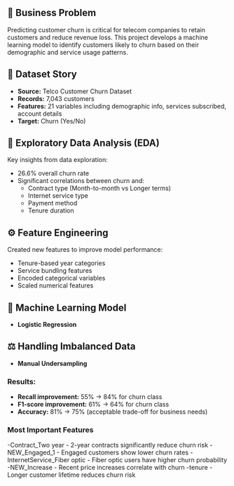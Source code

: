 ## 📌 Business Problem
Predicting customer churn is critical for telecom companies to retain customers and reduce revenue loss. This project develops a machine learning model to identify customers likely to churn based on their demographic and service usage patterns.

## 📁 Dataset Story
- **Source:** Telco Customer Churn Dataset
- **Records:** 7,043 customers
- **Features:** 21 variables including demographic info, services subscribed, account details
- **Target:** Churn (Yes/No) 

## 🧮 Exploratory Data Analysis (EDA)
Key insights from data exploration:
- 26.6% overall churn rate
- Significant correlations between churn and:
  - Contract type (Month-to-month vs Longer terms)
  - Internet service type
  - Payment method
  - Tenure duration
 
## ⚙️ Feature Engineering
Created new features to improve model performance:
- Tenure-based year categories
- Service bundling features
- Encoded categorical variables
- Scaled numerical features

## 🤖 Machine Learning Model
- **Logistic Regression**

## ⚖️ Handling Imbalanced Data
- **Manual Undersampling**

### Results:
- **Recall improvement:** 55% → 84% for churn class
- **F1-score improvement:** 61% → 64% for churn class
- **Accuracy:** 81% → 75% (acceptable trade-off for business needs)

### Most Important Features
-Contract_Two year - 2-year contracts significantly reduce churn risk
-NEW_Engaged_1 - Engaged customers show lower churn rates
-InternetService_Fiber optic - Fiber optic users have higher churn probability
-NEW_Increase - Recent price increases correlate with churn
-tenure - Longer customer lifetime reduces churn risk


